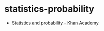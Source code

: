 # statistics-probability

- [Statistics and probability - Khan Academy](https://www.khanacademy.org/math/statistics-probability)



